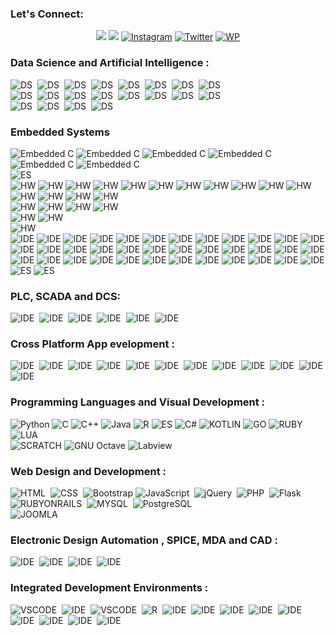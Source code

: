  
### Let's Connect:
<p align="center">
	<a href="https://gitlab.com/sarincr"><img src="https://img.shields.io/badge/GitLab-330F63?style=for-the-badge&logo=gitlab&logoColor=white"/></a>
	<a href="https://www.linkedin.com/in/sarincr/"><img src="https://img.shields.io/badge/LinkedIn-0077B5?style=for-the-badge&logo=linkedin&logoColor=white"/></a>
	<a href="https://www.instagram.com/sarinscr/"><img src="https://img.shields.io/badge/Instagram-E4405F?style=for-the-badge&logo=instagram&logoColor=white" alt="Instagram"/></a>
	<a href="https://twitter.com/sarincr"><img src="https://img.shields.io/badge/Twitter-1DA1F2?style=for-the-badge&logo=twitter&logoColor=white" alt="Twitter"/></a>
	<a href="https://wa.me/919605063204"><img src="https://img.shields.io/badge/WhatsApp-25D366?style=for-the-badge&logo=whatsapp&logoColor=white" alt="WP"/></a>
</p>


### Data Science and Artificial Intelligence : <br />
![DS](https://img.shields.io/badge/numpy-%23013243.svg?style=flat-square&logo=numpy&logoColor=white)&nbsp;
![DS](https://img.shields.io/badge/scipy-%23150458.svg?style=flat-square&logo=scipy&logoColor=white)&nbsp;
![DS](https://img.shields.io/badge/scikit-learn-%23150458.svg?style=flat-square&logo=scikit-learn&logoColor=white)&nbsp;
![DS](https://img.shields.io/badge/pandas-%23150458.svg?style=flat-square&logo=pandas&logoColor=white)&nbsp;
![DS](https://img.shields.io/badge/TensorFlow-%23FF6F00.svg?style=flat-square&logo=TensorFlow&logoColor=white)&nbsp;
![DS](https://img.shields.io/badge/Keras-%23D00000.svg?style=flat-square&logo=Keras&logoColor)&nbsp;
![DS](https://img.shields.io/badge/plotly-%23150458.svg?style=flat-square&logo=plotly&logoColor=white)&nbsp;
![DS](https://img.shields.io/badge/pytorch-%23EE4C2C.svg?style=flat-square&logo=pytorch&logoColor=white)&nbsp;
 <br />
![DS](https://img.shields.io/badge/ALTERYX-INTELLIGENT%20SUITE-orange)&nbsp;
![DS](https://img.shields.io/badge/Zoho-DA%20and%20BI-orange)&nbsp;
![DS](https://img.shields.io/badge/Rapidminer-BI-orange)&nbsp;
![DS](https://img.shields.io/badge/Orrange-DM-orange)&nbsp;
![DS](https://img.shields.io/badge/KNIME-BI-orange)&nbsp;
![DS](https://img.shields.io/badge/Tableau-E97627?style=for-the-badge&logo=Tableau&logoColor=white)&nbsp;
![DS](https://img.shields.io/badge/PowerBI-F2C811?style=for-the-badge&logo=Power%20BI&logoColor=white)&nbsp;
![DS](https://img.shields.io/badge/Google%20Analytics-E37400?style=for-the-badge&logo=google%20analytics&logoColor=white)&nbsp;
 <br />
  ![DS](https://img.shields.io/badge/Python-FFD43B?style=for-the-badge&logo=python&logoColor=blue)&nbsp;
 ![DS](https://img.shields.io/badge/R-276DC3?style=for-the-badge&logo=r&logoColor=white)&nbsp;
  ![DS]( 	https://img.shields.io/badge/Julia-9558B2?style=for-the-badge&logo=julia&logoColor=white)&nbsp;
   ![DS](https://img.shields.io/badge/Scala-DC322F?style=for-the-badge&logo=scala&logoColor=white)&nbsp;
 
### Embedded Systems
![Embedded C](https://img.shields.io/badge/ESPL-Embedded%20C%2FC%2B%2B-critical) 
![Embedded C](https://img.shields.io/badge/ESPL-Python-critical) 
![Embedded C](https://img.shields.io/badge/ESPL-LUA-critical) 
![Embedded C](https://img.shields.io/badge/ESPL-GO-critical) 
![Embedded C](https://img.shields.io/badge/ESPL-RUBY-critical) 
![Embedded C](https://img.shields.io/badge/ESPL-JS-critical)\
![ES](https://img.shields.io/badge/-Arduino-00979D?style=flat-square&logo=Arduino&logoColor=white)  
![HW](https://img.shields.io/badge/80xx-AT89C51-9cf)
![HW](https://img.shields.io/badge/PIC-16F877A-brightgreen) 
![HW](https://img.shields.io/badge/PIC-PIC18F4580-brightgreen) 
![HW](https://img.shields.io/badge/AVR-ATMEGA128-yellowgreen)
![HW](https://img.shields.io/badge/AVR-ATMEGA328-yellowgreen) 
![HW](https://img.shields.io/badge/TI%20MSP-MSP430G2553-blue) 
![HW](https://img.shields.io/badge/ARM7-LPC2148-blue)
![HW](https://img.shields.io/badge/Cortex--M0-FRDM--KL25Z-orange) 
![HW](https://img.shields.io/badge/TI%20TIVA%20C-TM4C123GXL-blueviolet) 
![HW](https://img.shields.io/badge/TI%20HERCULES-TMS570LS12-blueviolet) 
![HW](https://img.shields.io/badge/TI%20STELLARIS-LM4F120%20-blueviolet)
![HW](https://img.shields.io/badge/Cortex--M3-STM32F100RB-blueviolet) 
![HW](https://img.shields.io/badge/Cortex--M3-%20LPC1311%2F13%2F42%2F43-blueviolet)
![HW](https://img.shields.io/badge/Cortex--M4-%20STM32F446RE-blueviolet) 
![HW](https://img.shields.io/badge/Cortex--M4-Atmel%20SAM4E-blueviolet) \
![HW](https://img.shields.io/badge/WIFI-ESP8266-yellow)
![HW](https://img.shields.io/badge/WIFI-LUA%20BOARD-yellow) 
![HW](https://img.shields.io/badge/WIFI-WEMOS%20D1-yellow) 
![HW](https://img.shields.io/badge/ESP32%20-LOLIN%2032-yellow)\
![HW](https://img.shields.io/badge/SBC-Raspberry%20PI-critical)
![HW](https://img.shields.io/badge/SBC-ORANGE%20PI-critical)\
![HW](https://img.shields.io/badge/Cypress-PSOC4-important)\
![IDE](https://img.shields.io/badge/IDE-Arduino-informational)
![IDE](https://img.shields.io/badge/IDE-Atmel%20Studio-informational)
![IDE](https://img.shields.io/badge/IDE-Coocox%20CoIDE-informational)
![IDE](https://img.shields.io/badge/IDE-MPLAB%20--%20CCS-informational)
![IDE](https://img.shields.io/badge/IDE-MPLAB%20--%20XC8-informational)
![IDE](https://img.shields.io/badge/IDE-MPLAB%20--%20HI--TECH%20C-informational)
![IDE](https://img.shields.io/badge/IDE-MIKROC-informational)
![IDE](https://img.shields.io/badge/IDE-STM32%20AC6-informational)
![IDE](https://img.shields.io/badge/IDE-ATOLLIC%20TRUESTUDIO-informational)
![IDE](https://img.shields.io/badge/IDE-STM32CUBE-informational)
![IDE](https://img.shields.io/badge/IDE-LPCXPRESSO-informational)
![IDE](https://img.shields.io/badge/IDE-MCUXPRESSO-informational)
![IDE](https://img.shields.io/badge/IDE-ESPLORERSO-informational)
![IDE](https://img.shields.io/badge/IDE-FREESCALE%20CODEWARRIOR-informational)
![IDE](https://img.shields.io/badge/IDE-FREESCALE%20KINETIS%20DESIGN%20STUDIO-informational)
![IDE](https://img.shields.io/badge/IDE-ROWLEY%20CROSSWORKS-informational)
![IDE](https://img.shields.io/badge/IDE-KEIL-informational)
![IDE](https://img.shields.io/badge/IDE-IAR-informational)
![IDE](https://img.shields.io/badge/IDE-mBED-informational)
![IDE](https://img.shields.io/badge/IDE-AVR%20CODEVISION-informational)
![IDE](https://img.shields.io/badge/IDE-CROSSWARE%20DEVELOPMENT%20STUDIO-informational)
![IDE](https://img.shields.io/badge/IDE-ECLIPSE-informational)
![IDE](https://img.shields.io/badge/IDE-ARM%20GCC-informational)
![IDE](https://img.shields.io/badge/IDE-SEGGER%20ES-informational)
![IDE](https://img.shields.io/badge/IDE-Code%3A%3ABlocks%20-informational)
![IDE](https://img.shields.io/badge/IDE-ENERGIA-informational)
![IDE](https://img.shields.io/badge/IDE-CODE%20COMPOSER%20STUDIO-informational)
![IDE](https://img.shields.io/badge/IDE-MICROCONTROLLER%20STUDIO-informational)
![IDE](https://img.shields.io/badge/IDE-VISUAL%20MICRO-informational)
![IDE](https://img.shields.io/badge/IDE-XOD-informational)
![IDE](https://img.shields.io/badge/IDE-VISUINO-informational)
![IDE](https://img.shields.io/badge/IDE-VISUALINO-informational)
![IDE](https://img.shields.io/badge/IDE-SCRATCH-informational)
![IDE](https://img.shields.io/badge/IDE-BLOCKLY-informational)
![IDE](https://img.shields.io/badge/IDE-BLOCKLINO-informational)
![IDE](https://img.shields.io/badge/IDE-BlocklyDuino-informational)\
![ES](https://img.shields.io/badge/node-red-%238F0000.svg?&style=flat-square&logo=node-red&logoColor=white) 
![ES](https://img.shields.io/badge/xilinx-%23E01F27.svg?&style=flat-square&logo=xilinx&logoColor=white)  

### PLC, SCADA and DCS: <br />
![IDE](https://img.shields.io/badge/PLC-DELTA%20DVP--SX-critical)&nbsp;
![IDE](https://img.shields.io/badge/PLC-Zelio%20Logic%20LG-critical)&nbsp;
![IDE](https://img.shields.io/badge/PLC-Zelio%20Logic%20FBD-critical)&nbsp;
![IDE](https://img.shields.io/badge/PLC-OpenPLC%20Editor-critical)&nbsp;
![IDE](https://img.shields.io/badge/PLC-DELTA%20ISPSoft-critical)&nbsp;
![IDE](https://img.shields.io/badge/PLC-Siemens%20LogoSoft%20-critical)&nbsp;

### Cross Platform App evelopment : <br />
![IDE](https://img.shields.io/badge/qt-%237F5AB6.svg?&style=flat-square&logo=QT&logoColor=white)&nbsp;
![IDE](https://img.shields.io/badge/OpenGL-%237F5AB6.svg?&style=flat-square&logo=opengl&logoColor=white)&nbsp;
![IDE](https://img.shields.io/badge/GTK-%237F5AB6.svg?&style=flat-square&logo=gtk&logoColor=white)&nbsp;
![IDE](https://img.shields.io/badge/Tkinter-%237F5AB6.svg?&style=flat-square&logo=Tkinter&logoColor=white)&nbsp;
![IDE](https://img.shields.io/badge/wxW-%237F5AB6.svg?&style=flat-square&logo=wxwidgets&logoColor=white)&nbsp;
![IDE](https://img.shields.io/badge/FLTK-%237F5AB6.svg?&style=flat-square&logo=wxwidgets&logoColor=white)&nbsp;
![IDE](https://img.shields.io/badge/Kivy-%237F5AB6.svg?&style=flat-square&logo=kivy&logoColor=white)&nbsp;
![IDE](https://img.shields.io/badge/GObject-%237F5AB6.svg?&style=flat-square&logo=gobject&logoColor=white)&nbsp;
![IDE](https://img.shields.io/badge/SFML-%237F5AB6.svg?&style=flat-square&logo=sfml&logoColor=white)&nbsp;
![IDE](https://img.shields.io/badge/PySimpleGUI-%237F5AB6.svg?&style=flat-square&logo=pysimplegui&logoColor=white)&nbsp;
![IDE](https://img.shields.io/badge/appJar-%237F5AB6.svg?&style=flat-square&logo=sfml&logoColor=white)&nbsp;
![IDE](https://img.shields.io/badge/PySide-%237F5AB6.svg?&style=flat-square&logo=pysimplegui&logoColor=white)&nbsp;

### Programming Languages and Visual Development : <br />
![Python](https://img.shields.io/badge/Python-3776AB?style=flat-square&logo=python&logoColor=whi)
![C](https://img.shields.io/badge/C-00599C?style=flat-square&logo=c&logoColor=white)
![C++](https://img.shields.io/badge/C%2B%2B-00599C?style=flat-square&logo=c%2B%2B&logoColor=white)
![Java](https://img.shields.io/badge/Java-ED8B00?style=flat-square&logo=java&logoColor=white)
![R](https://img.shields.io/badge/R-276DC3?style=flat-square&logo=r&logoColor=white)
![ES](https://img.shields.io/badge/julia-%23026AA7.svg?style=flat-square&logo=julia&logoColor=white) 
![C#](https://img.shields.io/badge/C%23-239120?style=flat-square&logo=c-sharp&logoColor=white)
![KOTLIN](https://img.shields.io/badge/Kotlin-0095D5?&style=flat-square&logo=kotlin&logoColor=white)
![GO](https://img.shields.io/badge/Go-00ADD8?style=flat-square&logo=go&logoColor=white)
![RUBY](https://img.shields.io/badge/Ruby-CC342D?style=flat-square&logo=ruby&logoColor=white)
![LUA](https://img.shields.io/badge/Lua-2C2D72?style=flat-square&logo=lua&logoColor=white)\
![SCRATCH](https://img.shields.io/badge/scratch-%234D97FF.svg?&style=flat-square&logo=scratch&logoColor=white)
![GNU Octave](https://img.shields.io/badge/octave-%230790C0.svg?&style=flat-square&logo=octave&logoColor=white)
![Labview](https://img.shields.io/badge/labview-%23FFDB00.svg?&style=flat-square&logo=labview&logoColor=white)

### Web Design and Development : <br />
![HTML]( 	https://img.shields.io/badge/HTML-239120?style=flat-square&logo=html5&logoColor=white)&nbsp;
![CSS](https://img.shields.io/badge/CSS-239120?&style=flat-square&logo=css3&logoColor=white6)&nbsp;
![Bootstrap](https://img.shields.io/badge/Bootstrap-563D7C?style=flat-square&logo=bootstrap&logoColor=white)
![JavaScript](https://img.shields.io/badge/JavaScript-F7DF1E?style=flat-square&logo=javascript&logoColor=black)&nbsp;
![jQuery](https://img.shields.io/badge/jQuery-0769AD?style=flat-square&logo=jquery&logoColor=white)&nbsp;
![PHP](https://img.shields.io/badge/PHP-777BB4?style=flat-square&logo=php&logoColor=white)&nbsp;
![Flask](https://img.shields.io/badge/Flask-000000?style=flat-square&logo=flask&logoColor=white)&nbsp;
![RUBYONRAILS](https://img.shields.io/badge/Ruby_on_Rails-CC0000?style=flat-square&logo=ruby-on-rails&logoColor=white)&nbsp;
![MYSQL](https://img.shields.io/badge/MySQL-00000F?style=flat-square&logo=mysql&logoColor=white)&nbsp;
![PostgreSQL](https://img.shields.io/badge/PostgreSQL-316192?style=flat-square&logo=postgresql&logoColor=white)&nbsp;\
![JOOMLA](https://img.shields.io/badge/joomla-%235091CD.svg?style=flat-square&logo=joomla&logoColor=white)&nbsp;

### Electronic Design Automation , SPICE, MDA and CAD : <br />
![IDE](https://img.shields.io/badge/EDA-NI%20Multisim-blueviolet)&nbsp;
![IDE](https://img.shields.io/badge/EDA-Tinkercad-blueviolet)&nbsp;
![IDE](https://img.shields.io/badge/EDA-Proteus%20Design%20Suite-blueviolet)&nbsp;
![IDE](https://img.shields.io/badge/CAD-OpenSCAD-navy)&nbsp;

### Integrated Development Environments : <br />
![VSCODE](https://img.shields.io/badge/eclipse%20ide-%232C2255.svg?style=flat-square&logo=eclipseide&logoColor=white)&nbsp;
![IDE](https://img.shields.io/badge/Jupyter-%23F37626.svg?style=flat-square&logo=Jupyter&logoColor=white)&nbsp;
![VSCODE](https://img.shields.io/badge/VisualStudioCode-0078d7.svg?style=flat-square&logo=visual-studio-code&logoColor=white)&nbsp;
![R](https://img.shields.io/badge/rstudio-%2375AADB.svg?style=flat-square&logo=rstudio&&logoColor=white)&nbsp;
![IDE](https://img.shields.io/badge/spyderide-143?style=flat-square&logo=spyderide&logoColor=black&color=black&labelColor=green)&nbsp;
![IDE](https://img.shields.io/badge/pycharm-143?style=flat-square&logo=pycharm&logoColor=black&color=black&labelColor=green)&nbsp;
![IDE](https://img.shields.io/badge/VisualStudio-5C2D91.svg?style=flat-square&logo=visual-studio&logoColor=white)&nbsp;
![IDE](https://img.shields.io/badge/IntelliJIDEA-000000.svg?style=flat-square&logo=intellij-idea&logoColor=white)&nbsp;
![IDE](https://img.shields.io/badge/sublime_text-%23575757.svg?style=flat-square&logo=sublime-text&logoColor=important)&nbsp;
![IDE](https://img.shields.io/badge/Atom-%2366595C.svg?style=flat-square&logo=atom&logoColor=white)&nbsp;
![IDE](https://img.shields.io/badge/gnu%20emacs-%237F5AB6.svg?style=flat-square&logo=emacs&logoColor=white)&nbsp;
![IDE](https://img.shields.io/badge/vim-%23019733.svg?&style=flat-square&logo=vim&logoColor=white)&nbsp;
![IDE](https://img.shields.io/badge/notepad++-%2390E59A.svg?&style=flat-square&logo=notepad&logoColor=white)&nbsp;


